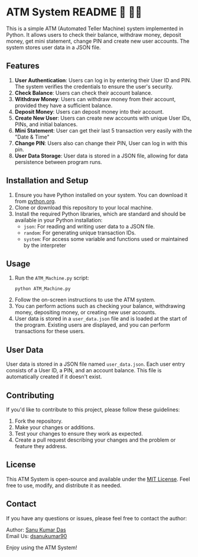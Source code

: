 <h1>ATM System README &#129297; &#129297;🏧</h1>

<p>This is a simple ATM (Automated Teller Machine) system implemented in Python. It allows users to check their balance, withdraw money, deposit money, get mini statement, change PIN and create new user accounts. The system stores user data in a JSON file.</p>

<h2>Features</h2>

<ol>
    <li><strong>User Authentication</strong>: Users can log in by entering their User ID and PIN. The system verifies the credentials to ensure the user's security.</li>
    <li><strong>Check Balance</strong>: Users can check their account balance.</li>
    <li><strong>Withdraw Money</strong>: Users can withdraw money from their account, provided they have a sufficient balance.</li>
    <li><strong>Deposit Money</strong>: Users can deposit money into their account.</li>
    <li><strong>Create New User</strong>: Users can create new accounts with unique User IDs, PINs, and initial balances.</li>
    <li><strong>Mini Statement</strong>: User can get their last 5 transaction very easily with the "Date & Time"</li>
    <li><strong>Change PIN</strong>: Users also can change their PIN, User can log in with this pin.</li>
    <li><strong>User Data Storage</strong>: User data is stored in a JSON file, allowing for data persistence between program runs.</li>
</ol>

<h2>Installation and Setup</h2>

<ol>
    <li>Ensure you have Python installed on your system. You can download it from <a href="https://www.python.org/downloads/">python.org</a>.</li>
    <li>Clone or download this repository to your local machine.</li>
    <li>Install the required Python libraries, which are standard and should be available in your Python installation:
        <ul>
            <li><code>json</code>: For reading and writing user data to a JSON file.</li>
            <li><code>random</code>: For generating unique transaction IDs.</li>
            <li><code>system</code>: For access some variable and functions used or maintained by the interpreter</li>
        </ul>
    </li>

</ol>

<h2>Usage</h2>

<ol>
    <li>Run the <code>ATM_Machine.py</code> script:
        <pre><code>python ATM_Machine.py</code></pre>
    </li>
    <li>Follow the on-screen instructions to use the ATM system.</li>
    <li>You can perform actions such as checking your balance, withdrawing money, depositing money, or creating new user accounts.</li>
    <li>User data is stored in a <code>user_data.json</code> file and is loaded at the start of the program. Existing users are displayed, and you can perform transactions for these users.</li>
</ol>

<h2>User Data</h2>

<p>User data is stored in a JSON file named <code>user_data.json</code>. Each user entry consists of a User ID, a PIN, and an account balance. This file is automatically created if it doesn't exist.</p>

<h2>Contributing</h2>

<p>If you'd like to contribute to this project, please follow these guidelines:</p>

<ol>
    <li>Fork the repository.</li>
    <li>Make your changes or additions.</li>
    <li>Test your changes to ensure they work as expected.</li>
    <li>Create a pull request describing your changes and the problem or feature they address.</li>
</ol>

<h2>License</h2>

<p>This ATM System is open-source and available under the <a href="LICENSE">MIT License</a>. Feel free to use, modify, and distribute it as needed.</p>

<h2>Contact</h2>

<p>If you have any questions or issues, please feel free to contact the author:</p>

<p>Author: <a href  ="https://github.com/Sanu825">Sanu Kumar Das</a><br>
Email Us: <a href ="mailto:dsanukumar90@gmail.com">dsanukumar90</a></p>

<p>Enjoy using the ATM System!</p>

